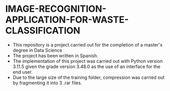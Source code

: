 # IMAGE-RECOGNITION-APPLICATION-FOR-WASTE-CLASSIFICATION


- This repository is a project carried out for the completion of a master's degree in Data Science
- The project has been written in Spanish.
- The implementation of this project was carried out with Python version 3.11.5 given the grade version 3.48.0 as the use of an interface for the end user.
- Due to the large size of the training folder, compression was carried out by fragmenting it into 3 .rar files.
